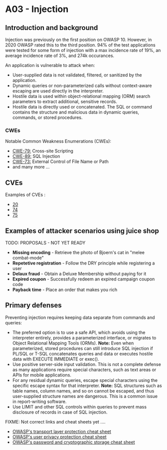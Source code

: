 # A03 - Injection

## Introduction and background

Injection was previously on the first position on OWASP 10. However, in 2020
OWASP rated this to the third position. 94% of the test applications were tested
for some form of injection with a max incidence rate of 19%, an average
incidence rate of 3%, and 274k occurances.

An application is vulnerable to attack when:

- User-supplied data is not validated, filtered, or sanitized by the application.
- Dynamic queries or non-parameterized calls without context-aware
escaping are used directly in the interpreter.
- Hostile data is used within object-relational mapping (ORM) search
parameters to extract additional, sensitive records.
- Hostile data is directly used or concatenated. The SQL or command contains
the structure and malicious data in dynamic queries, commands,
or stored procedures.

### CWEs

Notable Common Weakness Enumerations (CWEs):

- [CWE-79:](https://cwe.mitre.org/data/definitions/79.html)
Cross-site Scripting
- [CWE-89:](https://cwe.mitre.org/data/definitions/89.html)
SQL Injection
- [CWE-73:](https://cwe.mitre.org/data/definitions/73.html)
External Control of File Name or Path
- and many more ...

## CVEs

Examples of CVEs :

- [20](https://www.opencve.io/cve?cwe=CWE-20)
- [74](https://www.opencve.io/cve?cwe=CWE-74)
- [75](https://www.opencve.io/cve?cwe=CWE-75)

## Examples of attacker scenarios using juice shop

TODO: PROPOSALS - NOT YET READY

- **Missing encoding** - Retrieve the photo of Bjoern's cat in "melee
combat-mode"
- **Repetetive registration** - Follow the DRY principle while registering
a user
- **Delaux fraud** - Obtain a Deluxe Membership without paying for it
- **Expired coupon** - Successfully redeem an expired campaign coupon code
- **Payback time** - Place an order that makes you rich

## Primary defenses

Preventing injection requires keeping data separate from commands and queries:

- The preferred option is to use a safe API, which avoids using the interpreter
entirely, provides a parameterized interface, or migrates to Object Relational
Mapping Tools (ORMs). **Note:** Even when parameterized, stored procedures can
still introduce SQL injection if PL/SQL or T-SQL concatenates queries and data
or executes hostile data with EXECUTE IMMEDIATE or exec().
- Use positive server-side input validation. This is not a complete defense as
many applications require special characters, such as text areas or APIs for
mobile applications.
- For any residual dynamic queries, escape special characters using the specific
escape syntax for that interpreter. **Note:** SQL structures such as table
names, column names, and so on cannot be escaped, and thus user-supplied
structure names are dangerous. This is a common issue in report-writing
software.
- Use LIMIT and other SQL controls within queries to prevent mass disclosure
of records in case of SQL injection.

FIXME: Not correct links and cheat sheets yet ....

- [OWASP's transport layer protection cheat sheet](https://cheatsheetseries.owasp.org/cheatsheets/Transport_Layer_Protection_Cheat_Sheet.html)
- [OWASP's user privacy protection cheat sheet](https://cheatsheetseries.owasp.org/cheatsheets/User_Privacy_Protection_Cheat_Sheet.html)
- [OWASP's password and cryptographic storage cheat sheet](https://cheatsheetseries.owasp.org/cheatsheets/Password_Storage_Cheat_Sheet.html)
